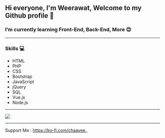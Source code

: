 ## Hi everyone, I'm Weerawat, Welcome to my Github profile 👋
### I’m currently learning Front-End, Back-End, More 😍

<hr>

### Skills 💻
  * HTML
  * PHP
  * CSS
  * Bootstrap
  * JavaScript
  * jQuery
  * SQL
  * Vue.js
  * Node.js

<hr>

<img src="https://images.hdqwalls.com/wallpapers/i-love-coding-xl.jpg" />

<hr>

Support Me : https://ko-fi.com/chaavee_
